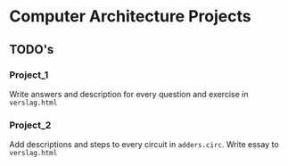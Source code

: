 # Computer Architecture Projects

## TODO's

### Project_1

Write answers and description for every question and
exercise in `verslag.html`

### Project_2

Add descriptions and steps to every circuit in `adders.circ`.
Write essay to `verslag.html`
